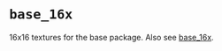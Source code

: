 # `base_16x`
16x16 textures for the base package. Also see [base_16x](https://github.com/balt-dev/xar_16x/).
